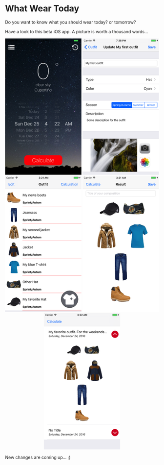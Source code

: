 # What Wear Today
Do you want to know what you should wear today? or tomorrow?

Have a look to this beta iOS app. A picture is worth a thousand words... 

<p align="center">
  <img src="https://github.com/jolucama/WhatWearToday/blob/master/WhatWearToday/HomePage.png" width="250"/>
  <img src="https://github.com/jolucama/WhatWearToday/blob/master/WhatWearToday/AdditionPage.png" width="250"/>
  <img src="https://github.com/jolucama/WhatWearToday/blob/master/WhatWearToday/ListOutfit.png" width="250"/>
  <img src="https://github.com/jolucama/WhatWearToday/blob/master/WhatWearToday/CalculationResult.png" width="250"/>
  <img src="https://github.com/jolucama/WhatWearToday/blob/master/WhatWearToday/SavedResults.png" width="250"/>
</p>

New changes are coming up... ;)
